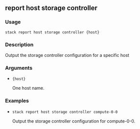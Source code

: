 ## report host storage controller

### Usage

`stack report host storage controller {host}`

### Description

Output the storage controller configuration for a specific host

### Arguments

* `{host}`

   One host name.


### Examples

* `stack report host storage controller compute-0-0`

   Output the storage controller configuration for compute-0-0.



